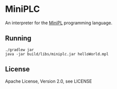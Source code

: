MiniPLC
=======

An interpreter for the
[MiniPL](https://www.cs.helsinki.fi/u/vihavain/k16/Compilers/project/miniplsyntax_2016.html)
programming language.

Running
-------

    ./gradlew jar
    java -jar build/libs/miniplc.jar helloWorld.mpl

License
-------

Apache License, Version 2.0, see LICENSE
